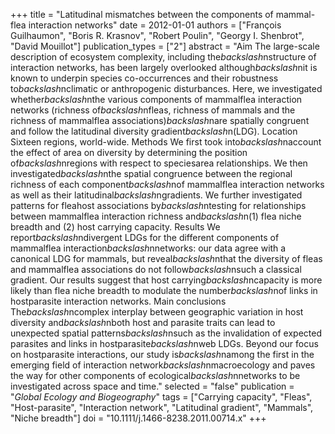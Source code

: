 +++
title = "Latitudinal mismatches between the components of mammal-flea interaction networks"
date = 2012-01-01
authors = ["François Guilhaumon", "Boris R. Krasnov", "Robert Poulin", "Georgy I. Shenbrot", "David Mouillot"]
publication_types = ["2"]
abstract = "Aim The large-scale description of ecosystem complexity, including the$backslash$nstructure of interaction networks, has been largely overlooked although$backslash$nit is known to underpin species co-occurrences and their robustness to$backslash$nclimatic or anthropogenic disturbances. Here, we investigated whether$backslash$nthe various components of mammalflea interaction networks (richness of$backslash$nfleas, richness of mammals and the richness of mammalflea associations)$backslash$nare spatially congruent and follow the latitudinal diversity gradient$backslash$n(LDG). Location Sixteen regions, world-wide. Methods We first took into$backslash$naccount the effect of area on diversity by determining the position of$backslash$nregions with respect to speciesarea relationships. We then investigated$backslash$nthe spatial congruence between the regional richness of each component$backslash$nof mammalflea interaction networks as well as their latitudinal$backslash$ngradients. We further investigated patterns for fleahost associations by$backslash$ntesting for relationships between mammalflea interaction richness and$backslash$n(1) flea niche breadth and (2) host carrying capacity. Results We report$backslash$ndivergent LDGs for the different components of mammalflea interaction$backslash$nnetworks: our data agree with a canonical LDG for mammals, but reveal$backslash$nthat the diversity of fleas and mammalflea associations do not follow$backslash$nsuch a classical gradient. Our results suggest that host carrying$backslash$ncapacity is more likely than flea niche breadth to modulate the number$backslash$nof links in hostparasite interaction networks. Main conclusions The$backslash$ncomplex interplay between geographic variation in host diversity and$backslash$nboth host and parasite traits can lead to unexpected spatial patterns$backslash$nsuch as the invalidation of expected parasites and links in hostparasite$backslash$nweb LDGs. Beyond our focus on hostparasite interactions, our study is$backslash$namong the first in the emerging field of interaction network$backslash$nmacroecology and paves the way for other components of ecological$backslash$nnetworks to be investigated across space and time."
selected = "false"
publication = "*Global Ecology and Biogeography*"
tags = ["Carrying capacity", "Fleas", "Host-parasite", "Interaction network", "Latitudinal gradient", "Mammals", "Niche breadth"]
doi = "10.1111/j.1466-8238.2011.00714.x"
+++

